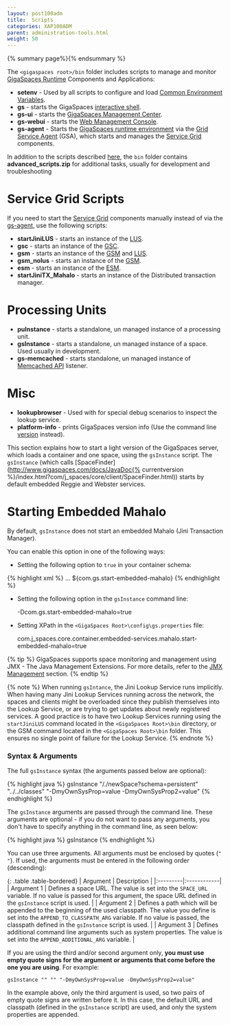 ```yaml
---
layout: post100adm
title:  Scripts
categories: XAP100ADM
parent: administration-tools.html
weight: 50
---
```


{% summary page%}{% endsummary %}

The `<gigaspaces root>/bin` folder includes scripts to manage and monitor [GigaSpaces Runtime](./the-runtime-environment.html) Components and Applications:

- **setenv** - Used by all scripts to configure and load [Common Environment Variables]({%currentjavaurl%}/common-environment-variables.html).
- **gs** - starts the GigaSpaces [interactive shell](./command-line-interface.html).
- **gs-ui** - starts the [GigaSpaces Management Center](./gigaspaces-management-center.html).
- **gs-webui** - starts the [Web Management Console](./web-management-console.html).
- **gs-agent** - Starts the [GigaSpaces runtime environment](./the-runtime-environment.html) via the [Grid Service Agent](/product_overview/service-grid.html#gsa) (GSA), which starts and manages the [Service Grid](/product_overview/service-grid.html) components.


In addition to the scripts described [here](./scripts.html), the `bin` folder contains **advanced_scripts.zip** for additional tasks, usually for development and troubleshooting

# Service Grid Scripts

If you need to start the [Service Grid](/product_overview/service-grid.html) components manually instead of via the [gs-agent](/product_overview/service-grid.html#gsa), use the following scripts:

- **startJiniLUS** - starts an instance of the [LUS](/product_overview/service-grid.html#lus).
- **gsc** - starts an instance of the [GSC](/product_overview/service-grid.html#gsc).
- **gsm** - starts an instance of the [GSM](/product_overview/service-grid.html#gsm) and [LUS](/product_overview/service-grid.html#lus).
- **gsm_nolus** - starts an instance of the [GSM](/product_overview/service-grid.html#gsm).
- **esm** - starts an instance of the [ESM]({%currentjavaurl%}/elastic-processing-unit.html).
- **startJiniTX_Mahalo** - starts an instance of the Distributed transaction manager.

# Processing Units
- **puInstance** - starts a standalone, un managed instance of a processing unit.
- **gsInstance** - starts a standalone, un managed instance of a space. Used usually in development.
- **gs-memcached** - starts standalone, un managed instance of [Memcached API]({%currentjavaurl%}/memcached-api.html) listener.

# Misc
- **lookupbrowser** - Used with for special debug scenarios to inspect the lookup service.
- **platform-info** - prints GigaSpaces version info (Use the command line [version](./command-line-interface.html) instead).



This section explains how to start a light version of the GigaSpaces server, which loads a container and one space, using the `gsInstance` script. The `gsInstance` (which calls [SpaceFinder](http://www.gigaspaces.com/docs/JavaDoc{% currentversion %}/index.html?com/j_spaces/core/client/SpaceFinder.html)) starts by default embedded Reggie and Webster services.

# Starting Embedded Mahalo

By default, `gsInstance` does not start an embedded Mahalo (Jini Transaction Manager).

You can enable this option in one of the following ways:

- Setting the following option to `true` in your container schema:

{% highlight xml %}
<embedded-services>
...
<mahalo>
	<!-- If true, will start an embedded Mahalo Jini Transaction Manager. Default value: false -->
    <start-embedded-mahalo>${com.gs.start-embedded-mahalo}</start-embedded-mahalo>
</mahalo>
{% endhighlight %}

- Setting the following option in the `gsInstance` command line:

    -Dcom.gs.start-embedded-mahalo=true

- Setting XPath in the `<GigaSpaces Root>\config\gs.properties` file:

    com.j_spaces.core.container.embedded-services.mahalo.start-embedded-mahalo=true

{% tip %}
GigaSpaces supports space monitoring and management using JMX - The Java Management Extensions. For more details, refer to the [JMX Management](./space-jmx-management.html) section.
{% endtip %}

{% note %}
When running `gsIntance`, the Jini Lookup Service runs implicitly. When having many Jini Lookup Services running across the network, the spaces and clients might be overloaded since they publish themselves into the Lookup Service, or are trying to get updates about newly registered services.
A good practice is to have two Lookup Services running using the `startJiniLUS` command located in the `<GigaSpaces Root>\bin` directory, or the GSM command located in the `<GigaSpaces Root>\bin` folder. This ensures no single point of failure for the Lookup Service.
{% endnote %}

### Syntax & Arguments

The full `gsInstance` syntax (the arguments passed below are optional):

{% highlight java %}
gsInstance "/./newSpace?schema=persistent" "../../classes" "-DmyOwnSysProp=value -DmyOwnSysProp2=value"
{% endhighlight %}

The `gsInstance` arguments are passed through the command line. These arguments are optional - if you do not want to pass any arguments, you don't have to specify anything in the command line, as seen below:

{% highlight java %}
gsInstance
{% endhighlight %}

You can use three arguments. All arguments must be enclosed by quotes (`" "`). If used, the arguments must be entered in the following order (descending):

{: .table .table-bordered}
| Argument | Description |
|:---------|:------------|
| Argument 1 | Defines a space URL. The value is set into the `SPACE_URL` variable. If no value is passed for this argument, the space URL defined in the `gsInstance` script is used. |
| Argument 2 | Defines a path which will be appended to the beginning of the used classpath. The value you define is set into the `APPEND_TO_CLASSPATH_ARG` variable. If no value is passed, the classpath defined in the `gsInstance` script is used. |
| Argument 3 | Defines additional command line arguments such as system properties. The value is set into the `APPEND_ADDITIONAL_ARG` variable. |

If you are using the third and/or second argument only, **you must use empty quote signs for the argument or arguments that come before the one you are using**. For example:

    gsInstance "" "" "-DmyOwnSysProp=value -DmyOwnSysProp2=value"

In the example above, only the third argument is used, so two pairs of empty quote signs are written before it. In this case, the default URL and classpath (defined in the `gsInstance` script) are used, and only the system properties are appended.





